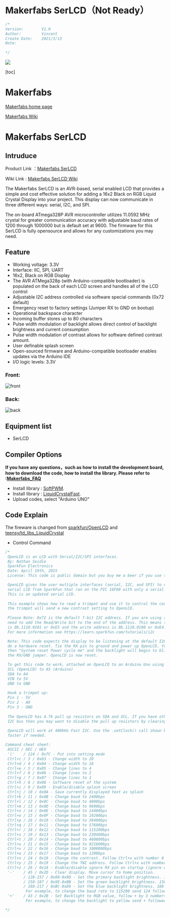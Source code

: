 # Makerfabs SerLCD（Not Ready）


```c++
/*
Version:		V1.0
Author:			Vincent
Create Date:	2021/3/13
Note:
	
*/
```


![](md_pic/main.jpg)


[toc]

# Makerfabs

[Makerfabs home page](https://www.makerfabs.com/)

[Makerfabs Wiki](https://makerfabs.com/wiki/index.php?title=Main_Page)

# Makerfabs SerLCD


## Intruduce

Product Link ：[Makerfabs SerLCD]() 

Wiki Link :  [Makerfabs SerLCD Wiki]() 

The Makerfabs SerLCD is an AVR-based, serial enabled LCD that provides a simple and cost effective solution for adding a 16x2 Black on RGB Liquid Crystal Display into your project. This display can now communicate in three different ways: serial, I2C, and SPI. 

The on-board ATmega328P AVR microcontroller utilizes 11.0592 MHz crystal for greater communication accuracy with adjustable baud rates of 1200 through 1000000 but is default set at 9600. The firmware for this SerLCD is fully opensource and allows for any customizations you may need.



## Feature

- Working voltage: 3.3V
- Interface: IIC, SPI, UART
- 16x2, Black on RGB Display
- The AVR ATMega328p (with Arduino-compatible bootloader) is populated on the back of each LCD screen and handles all of the LCD control
- Adjustable I2C address controlled via software special commands (0x72 default)
- Emergency reset to factory settings (Jumper RX to GND on bootup)
- Operational backspace character
- Incoming buffer stores up to 80 characters
- Pulse width modulation of backlight allows direct control of backlight brightness and current consumption
- Pulse width modulation of contrast allows for software defined contrast amount.
- User definable splash screen
- Open-sourced firmware and Arduino-compatible bootloader enables updates via the Arduino IDE
- I/O logic levels: 3.3V

### Front:

![front](md_pic/front~1.jpg)

### Back:
![back](md_pic/back~1.jpg)




## Equipment list

- SerLCD


## Compiler Options
**If you have any questions，such as how to install the development board, how to download the code, how to install the library. Please refer to :[Makerfabs_FAQ](https://github.com/Makerfabs/Makerfabs_FAQ)**

- Install library : [SoftPWM](https://github.com/bhagman/SoftPWM).
- Install library : [LiquidCrystalFast](https://www.pjrc.com/teensy/arduino_libraries/LiquidCrystalFast_1.1.zip).
- Upload codes, select "Arduino UNO"



## Code Explain

The fireware is changed from [sparkfun/OpenLCD](https://github.com/sparkfun/OpenLCD) and [teensy/td_libs_LiquidCrystal](https://www.pjrc.com/teensy/td_libs_LiquidCrystal.html)

- Control Command

```c++
/*
 OpenLCD is an LCD with Serial/I2C/SPI interfaces.
 By: Nathan Seidle
 SparkFun Electronics
 Date: April 19th, 2015
 License: This code is public domain but you buy me a beer if you use this and we meet someday (Beerware license).

 OpenLCD gives the user multiple interfaces (serial, I2C, and SPI) to control an LCD. SerLCD was the original
 serial LCD from SparkFun that ran on the PIC 16F88 with only a serial interface and limited feature set.
 This is an updated serial LCD.
 
 This example shows how to read a trimpot and use it to control the contrast settings on OpenLCD. Twisting
 the trimpot will send a new contrast setting to OpenLCD.
 
 Please Note: 0x72 is the default 7-bit I2C address. If you are using a different language than Arduino you will probably
 need to add the Read/Write bit to the end of the address. This means the default read address for the OpenLCD
 is 0b.1110.0101 or 0xE5 and the write address is 0b.1110.0100 or 0xE4.
 For more information see https://learn.sparkfun.com/tutorials/i2c

 Note: This code expects the display to be listening at the default I2C address. If your display is not at 0x72, you can
 do a hardware reset. Tie the RX pin to ground and power up OpenLCD. You should see the splash screen 
 then "System reset Power cycle me" and the backlight will begin to blink. Now power down OpenLCD and remove 
 the RX/GND jumper. OpenLCD is now reset.

 To get this code to work, attached an OpenLCD to an Arduino Uno using the following pins:
 SCL (OpenLCD) to A5 (Arduino)
 SDA to A4
 VIN to 5V
 GND to GND
 
 Hook a trimpot up:
 Pin 1 - 5V
 Pin 2 - A0
 Pin 3 - GND
 
 The OpenLCD has 4.7k pull up resistors on SDA and SCL. If you have other devices on the
 I2C bus then you may want to disable the pull up resistors by clearing the PU (pull up) jumper.
 
 OpenLCD will work at 400kHz Fast I2C. Use the .setClock() call shown below to set the data rate 
 faster if needed.

Command cheat sheet:
 ASCII / DEC / HEX
 '|'    / 124 / 0x7C - Put into setting mode
 Ctrl+c / 3 / 0x03 - Change width to 20
 Ctrl+d / 4 / 0x04 - Change width to 16
 Ctrl+e / 5 / 0x05 - Change lines to 4
 Ctrl+f / 6 / 0x06 - Change lines to 2
 Ctrl+g / 7 / 0x07 - Change lines to 1
 Ctrl+h / 8 / 0x08 - Software reset of the system
 Ctrl+i / 9 / 0x09 - Enable/disable splash screen
 Ctrl+j / 10 / 0x0A - Save currently displayed text as splash
 Ctrl+k / 11 / 0x0B - Change baud to 2400bps
 Ctrl+l / 12 / 0x0C - Change baud to 4800bps
 Ctrl+m / 13 / 0x0D - Change baud to 9600bps
 Ctrl+n / 14 / 0x0E - Change baud to 14400bps
 Ctrl+o / 15 / 0x0F - Change baud to 19200bps
 Ctrl+p / 16 / 0x10 - Change baud to 38400bps
 Ctrl+q / 17 / 0x11 - Change baud to 57600bps
 Ctrl+r / 18 / 0x12 - Change baud to 115200bps
 Ctrl+s / 19 / 0x13 - Change baud to 230400bps
 Ctrl+t / 20 / 0x14 - Change baud to 460800bps
 Ctrl+u / 21 / 0x15 - Change baud to 921600bps
 Ctrl+v / 22 / 0x16 - Change baud to 1000000bps
 Ctrl+w / 23 / 0x17 - Change baud to 1200bps
 Ctrl+x / 24 / 0x18 - Change the contrast. Follow Ctrl+x with number 0 to 255. 120 is default.
 Ctrl+y / 25 / 0x19 - Change the TWI address. Follow Ctrl+x with number 0 to 255. 114 (0x72) is default.
 Ctrl+z / 26 / 0x1A - Enable/disable ignore RX pin on startup (ignore emergency reset)
 '-'    / 45 / 0x2D - Clear display. Move cursor to home position.
        / 128-157 / 0x80-0x9D - Set the primary backlight brightness. 128 = Off, 157 = 100%.
        / 158-187 / 0x9E-0xBB - Set the green backlight brightness. 158 = Off, 187 = 100%.
        / 188-217 / 0xBC-0xD9 - Set the blue backlight brightness. 188 = Off, 217 = 100%.
         For example, to change the baud rate to 115200 send 124 followed by 18.
 '+'    / 43 / 0x2B - Set Backlight to RGB value, follow + by 3 numbers 0 to 255, for the r, g and b values.
         For example, to change the backlight to yellow send + followed by 255, 255 and 0.

*/
```
